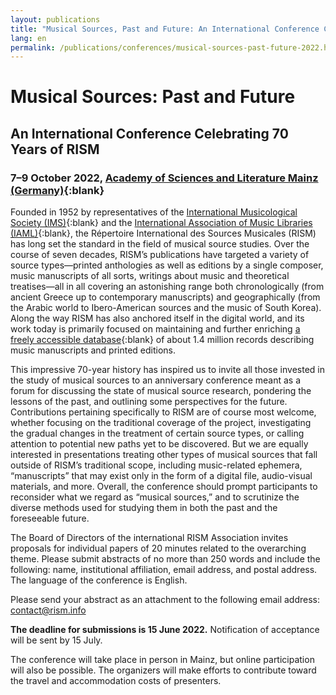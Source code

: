 ```yaml
---
layout: publications
title: "Musical Sources, Past and Future: An International Conference Celebrating 70 Years of RISM"
lang: en
permalink: /publications/conferences/musical-sources-past-future-2022.html
---
```


# Musical Sources: Past and Future
## An International Conference Celebrating 70 Years of RISM
### 7–9 October 2022, [Academy of Sciences and Literature Mainz (Germany)](https://www.adwmainz.de/en/home.html){:blank}

Founded in 1952 by representatives of the [International Musicological Society (IMS)](https://www.musicology.org/){:blank} and the [International Association of Music Libraries (IAML)](https://www.iaml.info/){:blank}, the Répertoire International des Sources Musicales (RISM) has long set the standard in the field of musical source studies. Over the course of seven decades, RISM’s publications have targeted a variety of source types—printed anthologies as well as editions by a single composer, music manuscripts of all sorts, writings about music and theoretical treatises—all in all covering an astonishing range both chronologically (from ancient Greece up to contemporary manuscripts) and geographically (from the Arabic world to Ibero-American sources and the music of South Korea). Along the way RISM has also anchored itself in the digital world, and its work today is primarily focused on maintaining and further enriching [a freely accessible database](https://opac.rism.info/index.php?id=4){:blank} of about 1.4 million records describing music manuscripts and printed editions.  

This impressive 70-year history has inspired us to invite all those invested in the study of musical sources to an anniversary conference meant as a forum for discussing the state of musical source research, pondering the lessons of the past, and outlining some perspectives for the future. Contributions pertaining specifically to RISM are of course most welcome, whether focusing on the traditional coverage of the project, investigating the gradual changes in the treatment of certain source types, or calling attention to potential new paths yet to be discovered. But we are equally interested in presentations treating other types of musical sources that fall outside of RISM’s traditional scope, including music-related ephemera, “manuscripts” that may exist only in the form of a digital file, audio-visual materials, and more. Overall, the conference should prompt participants to reconsider what we regard as “musical sources,” and to scrutinize the diverse methods used for studying them in both the past and the foreseeable future.  

The Board of Directors of the international RISM Association invites proposals for individual papers of 20 minutes related to the overarching theme. Please submit abstracts of no more than 250 words and include the following: name, institutional affiliation, email address, and postal address. The language of the conference is English.

Please send your abstract as an attachment to the following email address: [contact@rism.info](mailto:contact@rism.info)

**The deadline for submissions is 15 June 2022.** Notification of acceptance will be sent by 15 July.  

The conference will take place in person in Mainz, but online participation will also be possible. The organizers will make efforts to contribute toward the travel and accommodation costs of presenters.
